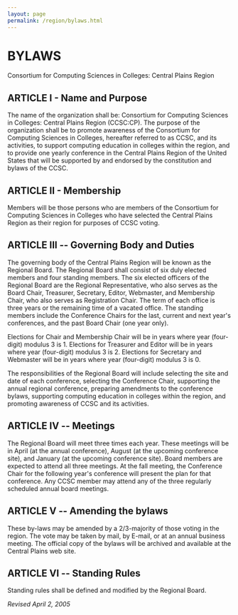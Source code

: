 ```yaml
---
layout: page
permalink: /region/bylaws.html
---
```




# BYLAWS
Consortium for Computing Sciences in Colleges: Central Plains Region

## ARTICLE I - Name and Purpose

The name of the organization shall be: Consortium for Computing Sciences in Colleges: Central Plains Region (CCSC:CP). The purpose of the organization shall be to promote awareness of the Consortium for Computing Sciences in Colleges, hereafter referred to as CCSC, and its activities, to support computing education in colleges within the region, and to provide one yearly conference in the Central Plains Region of the United States that will be supported by and endorsed by the constitution and bylaws of the CCSC.

## ARTICLE II - Membership

Members will be those persons who are members of the Consortium for Computing Sciences in Colleges who have selected the Central Plains Region as their region for purposes of CCSC voting.

## ARTICLE III -- Governing Body and Duties

The governing body of the Central Plains Region will be known as the Regional Board. The Regional Board shall consist of six duly elected members and four standing members. The six elected officers of the Regional Board are the Regional Representative, who also serves as the Board Chair, Treasurer, Secretary, Editor, Webmaster, and Membership Chair, who also serves as Registration Chair. The term of each office is three years or the remaining time of a vacated office. The standing members include the Conference Chairs for the last, current and next year's conferences, and the past Board Chair (one year only).

Elections for Chair and Membership Chair will be in years where year (four-digit) modulus 3 is 1. Elections for Treasurer and Editor will be in years where year (four-digit) modulus 3 is 2. Elections for Secretary and Webmaster will be in years where year (four-digit) modulus 3 is 0.

The responsibilities of the Regional Board will include selecting the site and date of each conference, selecting the Conference Chair, supporting the annual regional conference, preparing amendments to the conference bylaws, supporting computing education in colleges within the region, and promoting awareness of CCSC and its activities.

## ARTICLE IV -- Meetings

The Regional Board will meet three times each year. These meetings will be in April (at the
annual conference), August (at the upcoming conference site), and January (at the upcoming
conference site). Board members are expected to attend all three meetings. At the fall meeting,
the Conference Chair for the following year's conference will present the plan for that
conference. Any CCSC member may attend any of the three regularly scheduled annual board
meetings.

## ARTICLE V -- Amending the bylaws

These by-laws may be amended by a 2/3-majority of those voting in the region. The vote may
be taken by mail, by E-mail, or at an annual business meeting. The official copy of the bylaws
will be archived and available at the Central Plains web site.

## ARTICLE VI -- Standing Rules

Standing rules shall be defined and modified by the Regional Board.

*Revised April 2, 2005*